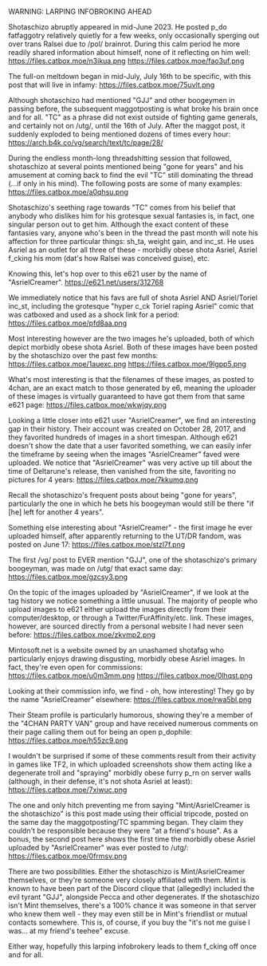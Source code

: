 WARNING: LARPING INFOBROKING AHEAD
 
Shotaschizo abruptly appeared in mid-June 2023. He posted p_do fatfaggotry relatively quietly for a few weeks, only occasionally sperging out over trans Ralsei due to /pol/ brainrot. During this calm period he more readily shared information about himself, none of it reflecting on him well:
https://files.catbox.moe/n3ikua.png
https://files.catbox.moe/fao3uf.png
 
The full-on meltdown began in mid-July, July 16th to be specific, with this post that will live in infamy:
https://files.catbox.moe/75uvlt.png
 
Although shotaschizo had mentioned "GJJ" and other boogeymen in passing before, the subsequent maggotposting is what broke his brain once and for all. "TC" as a phrase did not exist outside of fighting game generals, and certainly not on /utg/, until the 16th of July. After the maggot post, it suddenly exploded to being mentioned dozens of times every hour:
https://arch.b4k.co/vg/search/text/tc/page/28/
 
During the endless month-long threadshitting session that followed, shotaschizo at several points mentioned being "gone for years" and his amusement at coming back to find the evil "TC" still dominating the thread (...if only in his mind). The following posts are some of many examples:
https://files.catbox.moe/a0qhsu.png
 
Shotaschizo's seething rage towards "TC" comes from his belief that anybody who dislikes him for his grotesque sexual fantasies is, in fact, one singular person out to get him. Although the exact content of these fantasies vary, anyone who's been in the thread the past month will note his affection for three particular things: sh_ta, weight gain, and inc_st. He uses Asriel as an outlet for all three of these - morbidly obese shota Asriel, Asriel f_cking his mom (dat's how Ralsei was conceived guise), etc.
 
Knowing this, let's hop over to this e621 user by the name of "AsrielCreamer".
https://e621.net/users/312768
 
We immediately notice that his favs are full of shota Asriel AND Asriel/Toriel inc_st, including the grotesque "hyper c_ck Toriel raping Asriel" comic that was catboxed and used as a shock link for a period:
https://files.catbox.moe/pfd8aa.png
 
Most interesting however are the two images he's uploaded, both of which depict morbidly obese shota Asriel. Both of these images have been posted by the shotaschizo over the past few months:
https://files.catbox.moe/1auexc.png
https://files.catbox.moe/9lgpp5.png
 
What's most interesting is that the filenames of these images, as posted to 4chan, are an exact match to those generated by e6, meaning the uploader of these images is virtually guaranteed to have got them from that same e621 page:
https://files.catbox.moe/wkwjqy.png
 
Looking a little closer into e621 user "AsrielCreamer", we find an interesting gap in their history. Their account was created on October 28, 2017, and they favorited hundreds of images in a short timespan. Although e621 doesn't show the date that a user favorited something, we can easily infer the timeframe by seeing when the images "AsrielCreamer" faved were uploaded. We notice that "AsrielCreamer" was very active up till about the time of Deltarune's release, then vanished from the site, favoriting no pictures for 4 years:
https://files.catbox.moe/7kkumq.png
 
Recall the shotaschizo's frequent posts about being "gone for years", particularly the one in which he bets his boogeyman would still be there "if [he] left for another 4 years". 
 
Something else interesting about "AsrielCreamer" - the first image he ever uploaded himself, after apparently returning to the UT/DR fandom, was posted on June 17:
https://files.catbox.moe/stzl7f.png
 
The first /vg/ post to EVER mention "GJJ", one of the shotaschizo's primary boogeyman, was made on /utg/ that exact same day:
https://files.catbox.moe/gzcsy3.png
 
On the topic of the images uploaded by "AsrielCreamer", if we look at the tag history we notice something a little unusual. The majority of people who upload images to e621 either upload the images directly from their computer/desktop, or through a Twitter/FurAffinity/etc. link. These images, however, are sourced directly from a personal website I had never seen before:
https://files.catbox.moe/zkvmp2.png
 
Mintosoft.net is a website owned by an unashamed shotafag who particularly enjoys drawing disgusting, morbidly obese Asriel images. In fact, they're even open for commissions:
https://files.catbox.moe/u0m3mm.png
https://files.catbox.moe/0lhqst.png
 
Looking at their commission info, we find - oh, how interesting! They go by the name "AsrielCreamer" elsewhere:
https://files.catbox.moe/rwa5bl.png
 
Their Steam profile is particularly humorous, showing they're a member of the "4CHAN PARTY VAN" group and have received numerous comments on their page calling them out for being an open p_dophile:
https://files.catbox.moe/h55zc9.png
 
I wouldn't be surprised if some of these comments result from their activity in games like TF2, in which uploaded screenshots show them acting like a degenerate troll and "spraying" morbidly obese furry p_rn on server walls (although, in their defense, it's not shota Asriel at least):
https://files.catbox.moe/7xiwuc.png
 
The one and only hitch preventing me from saying "Mint/AsrielCreamer is the shotaschizo" is this post made using their official tripcode, posted on the same day the maggotposting/TC spamming began. They claim they couldn't be responsible because they were "at a friend's house". As a bonus, the second post here shows the first time the morbidly obese Asriel uploaded by "AsrielCreamer" was ever posted to /utg/:
https://files.catbox.moe/0frmsv.png
 
There are two possibilities. Either the shotaschizo is Mint/AsrielCreamer themselves, or they're someone very closely affiliated with them. Mint is known to have been part of the Discord clique that (allegedly) included the evil tyrant "GJJ", alongside Pecca and other degenerates. If the shotaschizo isn't Mint themselves, there's a 100% chance it was someone in that server who knew them well - they may even still be in Mint's friendlist or mutual contacts somewhere. This is, of course, if you buy the "it's not me guise I was... at my friend's teehee" excuse.
 
Either way, hopefully this larping infobrokery leads to them f_cking off once and for all.